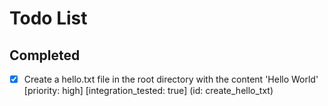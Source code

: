 # Todo List

## Completed

- [x] Create a hello.txt file in the root directory with the content 'Hello World' [priority: high] [integration_tested: true] (id: create_hello_txt)


